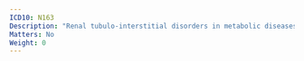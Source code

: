 ```yaml
---
ICD10: N163
Description: "Renal tubulo-interstitial disorders in metabolic diseases"
Matters: No
Weight: 0
---
```



